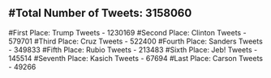 #Total Number of Tweets: 3158060 
---
#First Place: Trump Tweets - 1230169
#Second Place: Clinton Tweets - 579701
#Third Place: Cruz Tweets - 522400
#Fourth Place: Sanders Tweets - 349833
#Fifth Place: Rubio Tweets - 213483
#Sixth Place: Jeb! Tweets - 145514
#Seventh Place: Kasich Tweets - 67694
#Last Place: Carson Tweets - 49266
